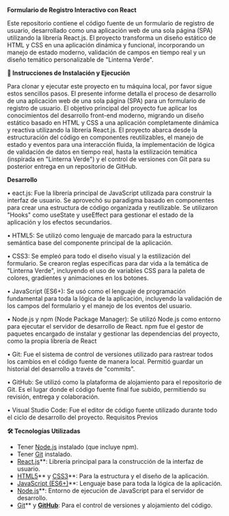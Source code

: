 **Formulario de Registro Interactivo con React**

Este repositorio contiene el código fuente de un formulario de registro de usuario, desarrollado como una aplicación web de una sola página (SPA) utilizando la librería React.js.
El proyecto transforma un diseño estático de HTML y CSS en una aplicación dinámica y funcional, incorporando un manejo de estado moderno, validación de campos en tiempo real y un diseño temático personalizable de "Linterna Verde".

**🚀 Instrucciones de Instalación y Ejecución**


Para clonar y ejecutar este proyecto en tu máquina local, por favor sigue estos sencillos pasos.
El presente informe detalla el proceso de desarrollo de una aplicación web de una sola página (SPA) para un formulario de registro de usuario. El objetivo principal del proyecto fue aplicar los conocimientos del desarrollo front-end moderno, migrando un diseño estático basado en HTML y CSS a una aplicación completamente dinámica y reactiva utilizando la librería React.js.
El proyecto abarca desde la estructuración del código en componentes reutilizables, el manejo de estado y eventos para una interacción fluida, la implementación de lógica de validación de datos en tiempo real, hasta la estilización temática (inspirada en "Linterna Verde") y el control de versiones con Git para su posterior entrega en un repositorio de GitHub.

**Desarrollo**

•	eact.js: Fue la librería principal de JavaScript utilizada para construir la interfaz de usuario. Se aprovechó su paradigma basado en componentes para crear una estructura de código organizada y reutilizable. Se utilizaron "Hooks" como useState y useEffect para gestionar el estado de la aplicación y los efectos secundarios.

•	HTML5: Se utilizó como lenguaje de marcado para la estructura semántica base del componente principal de la aplicación.

•	CSS3: Se empleó para todo el diseño visual y la estilización del formulario. Se crearon reglas específicas para dar vida a la temática de "Linterna Verde", incluyendo el uso de variables CSS para la paleta de colores, gradientes y animaciones en los botones.

•	JavaScript (ES6+): Se usó como el lenguaje de programación fundamental para toda la lógica de la aplicación, incluyendo la validación de los campos del formulario y el manejo de los eventos del usuario.

•	Node.js y npm (Node Package Manager): Se utilizó Node.js como entorno para ejecutar el servidor de desarrollo de React. npm fue el gestor de paquetes encargado de instalar y gestionar las dependencias del proyecto, como la propia librería de React

•	Git: Fue el sistema de control de versiones utilizado para rastrear todos los cambios en el código fuente de manera local. Permitió guardar un historial del desarrollo a través de "commits".

•	GitHub: Se utilizó como la plataforma de alojamiento para el repositorio de Git. Es el lugar donde el código fuente final fue subido, permitiendo su revisión, entrega y colaboración.

•	Visual Studio Code: Fue el editor de código fuente utilizado durante todo el ciclo de desarrollo del proyecto.
Requisitos Previos


**🛠️ Tecnologías Utilizadas**

* Tener [Node.js](https://nodejs.org/) instalado (que incluye npm).
* Tener [Git](https://git-scm.com/) instalado.
* [React.js](https://react.dev/)**: Librería principal para la construcción de la interfaz de usuario.
* [HTML5](https://developer.mozilla.org/es/docs/Web/HTML)** y [CSS3](https://developer.mozilla.org/es/docs/Web/CSS)**: Para la estructura y el diseño de la aplicación.
* [JavaScript (ES6+)](https://developer.mozilla.org/es/docs/Web/JavaScript)**: Lenguaje base para toda la lógica de la aplicación.
* [Node.js](https://nodejs.org/)**: Entorno de ejecución de JavaScript para el servidor de desarrollo.
* [Git](https://git-scm.com/)** y **[GitHub](https://github.com/)**: Para el control de versiones y alojamiento del código.
  





